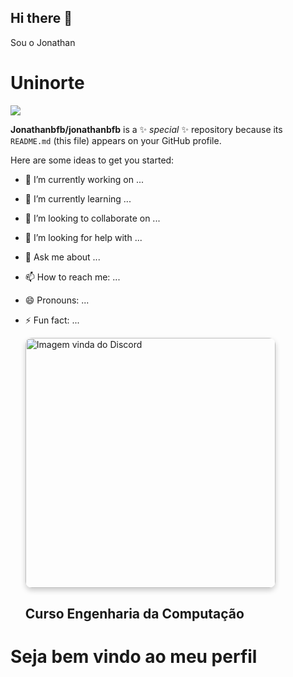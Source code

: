 ## Hi there 👋

Sou o Jonathan

<h1>Uninorte</h1>
<img src="https://github-readme-stats.vercel.app/api/top-langs/?username=MatheusAlvarez&layout=compact&hide_border=true&title_color=00bfbf&text_color=00bfbf&bg_color=0d1117">


**Jonathanbfb/jonathanbfb** is a ✨ _special_ ✨ repository because its `README.md` (this file) appears on your GitHub profile.

Here are some ideas to get you started:

- 🔭 I’m currently working on ...
- 🌱 I’m currently learning ...
- 👯 I’m looking to collaborate on ...
- 🤔 I’m looking for help with ...
- 💬 Ask me about ...
- 📫 How to reach me: ...
- 😄 Pronouns: ...
- ⚡ Fun fact: ...

  <img 
        src="https://media.discordapp.net/attachments/1255667386376261632/1365109418966122526/20231008_090833.jpg?ex=680c1cb7&is=680acb37&hm=a9b2d43b29b03cffbececabab882cb24e8a53a19dc784b3cdf7cbbb1b2b4a4f0&=&format=webp&width=655&height=873" 
        alt="Imagem vinda do Discord"
        width="400"
        style="border-radius: 10px; box-shadow: 0 4px 8px rgba(0,0,0,0.2);"
    />


  <h2>Curso Engenharia da Computação</h2>


<h1> Seja bem vindo ao meu perfil</h1>
